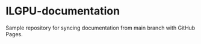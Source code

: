 # ILGPU-documentation
Sample repository for syncing documentation from main branch with GitHub Pages.
